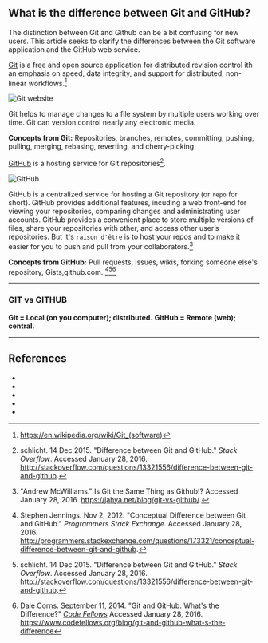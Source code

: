 ## What is the difference between Git and GitHub?

The distinction between Git and Github can be a bit confusing for new users. This article seeks to clarify the differences between the Git software application and the GitHub web service.

[Git](https://git-scm.com/) is a free and open source application for distributed revision control ith an emphasis on speed, data integrity, and support for distributed, non-linear workflows.[^wikipedia]

![Git website](https://dgosxlrnzhofi.cloudfront.net/custom_page_images/245/page_images/Git.png?1410459900)

Git helps to manage changes to a file system by multiple users working over time. Git can version control nearly any electronic media.

**Concepts from Git:** Repositories, branches, remotes, committing, pushing, pulling, merging, rebasing, reverting, and cherry-picking.

[GitHub](https://github.com/) is a hosting service for Git repositories[^schlicht].

![GitHub](https://dgosxlrnzhofi.cloudfront.net/custom_page_images/246/page_images/GitHub.png?1410459913)

GitHub is a centralized service for hosting a Git repository (or `repo` for short). GitHub provides additional features, incuding a web front-end for viewing your repositories, comparing changes and administrating user accounts.  GitHub provides a convenient place to store multiple versions of files, share your repositories with other, and access other user’s repositories. But it's `raison d'être` is to host your repos and to make it easier for you to push and pull from your collaborators.[^mcwilliams]

**Concepts from GitHub:** Pull requests, issues, wikis, forking someone else's repository, Gists,github.com. [^jennings][^schlicht][^corns]

---

### GIT vs GITHUB

<strong> Git = Local (on you computer); distributed.</strong> 
<strong> GitHub = Remote (web); central.</strong> 

---

## References

* [^mcwilliams]:"Andrew McWilliams." Is Git the Same Thing as Github!? Accessed January 28, 2016. https://jahya.net/blog/git-vs-github/. 
* [^jennings]: Stephen Jennings. Nov 2, 2012.  "Conceptual Difference between Git and GitHub." *Programmers Stack Exchange*. Accessed January 28, 2016. http://programmers.stackexchange.com/questions/173321/conceptual-difference-between-git-and-github.
* [^schlicht]: schlicht. 14 Dec 2015. "Difference between Git and GitHub." *Stack Overflow*. Accessed January 28, 2016. http://stackoverflow.com/questions/13321556/difference-between-git-and-github. 
* [^corns]: Dale Corns. September 11, 2014. "Git and GitHub: What's the Difference?" *[Code Fellows](https://www.codefellows.org/blog/git-and-github-what-s-the-difference)*  Accessed January 28, 2016. https://www.codefellows.org/blog/git-and-github-what-s-the-difference
* [^wikipedia]: https://en.wikipedia.org/wiki/Git_(software)



